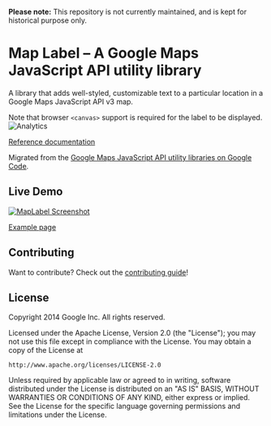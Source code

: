 **Please note:** This repository is not currently maintained, and is kept for historical purpose only.

Map Label – A Google Maps JavaScript API utility library
==============

A library that adds well-styled, customizable text to a particular location in a Google Maps JavaScript API v3 map.

Note that browser `<canvas>` support is required for the label to be displayed.
![Analytics](https://maps-ga-beacon.appspot.com/UA-12846745-20/js-map-label/readme?pixel)

[Reference documentation](https://googlemaps.github.io/js-map-label/docs/reference.html)

Migrated from the [Google Maps JavaScript API utility libraries on Google Code](https://code.google.com/p/google-maps-utility-library-v3/).

## Live Demo

[![MapLabel Screenshot](https://googlemaps.github.io/js-map-label/screenshot.png)](https://googlemaps.github.io/js-map-label/examples/maplabel.html)

[Example page](https://googlemaps.github.io/js-map-label/examples/maplabel.html)

## Contributing

Want to contribute? Check out the [contributing guide](CONTRIBUTING.md)!

## License

Copyright 2014 Google Inc. All rights reserved.

Licensed under the Apache License, Version 2.0 (the "License");
you may not use this file except in compliance with the License.
You may obtain a copy of the License at

    http://www.apache.org/licenses/LICENSE-2.0

Unless required by applicable law or agreed to in writing, software
distributed under the License is distributed on an "AS IS" BASIS,
WITHOUT WARRANTIES OR CONDITIONS OF ANY KIND, either express or implied.
See the License for the specific language governing permissions and
limitations under the License.
